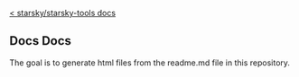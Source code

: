 [< starsky/starsky-tools docs](../readme.md)

## Docs Docs
The goal is to generate html files from the readme.md file in this repository.
